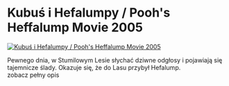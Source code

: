 Kubuś i Hefalumpy / Pooh's Heffalump Movie 2005 
=============
[![Kubuś i Hefalumpy / Pooh's Heffalump Movie 2005 ](http://vidos.pl/images/player.gif)](http://vidos.pl/kubus-i-hefalumpy-pooh-s-heffalump-movie-2005)

 Pewnego dnia, w Stumilowym Lesie słychać dziwne odgłosy i pojawiają się tajemnicze ślady. Okazuje się, że do Lasu przybył Hefalump. zobacz pełny opis
